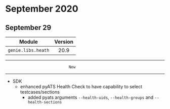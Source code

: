 September 2020
========

September 29
------


| Module                  | Version       |
| ------------------------|:-------------:|
| ``genie.libs.heath``    |  20.9         |

--------------------------------------------------------------------------------
                                New
--------------------------------------------------------------------------------

* SDK
    * enhanced pyATS Health Check to have capability to select testcases/sections
        * added pyats arguments `--health-uids`, `--health-groups` and `--health-sections`